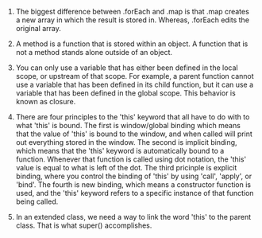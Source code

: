 1. The biggest difference between .forEach and .map is that .map creates a new array in which the result is stored in. Whereas, .forEach edits the original array.

2. A method is a function that is stored within an object. A function that is not a method stands alone outside of an object. 

3. You can only use a variable that has either been defined in the local scope, or upstream of that scope. For example, a parent function cannot use a variable that has been defined in its child function, but it can use a variable that has been defined in the global scope. This behavior is known as closure. 

4. There are four principles to the 'this' keyword that all have to do with to what 'this' is bound. The first is window/global binding which means that the value of 'this' is bound to the window, and when called will print out everything stored in the window. The second is implicit binding, which means that the 'this' keyword is automatically bound to a function. Whenever that function is called using dot notation, the 'this' value is equal to what is left of the dot. The third pricinple is explicit binding, where you control the binding of 'this' by using 'call', 'apply', or 'bind'. The fourth is new binding, which means a constructor function is used, and the 'this' keyword refers to a specific instance of that function being called. 

5. In an extended class, we need a way to link the word 'this' to the parent class. That is what super() accomplishes. 



